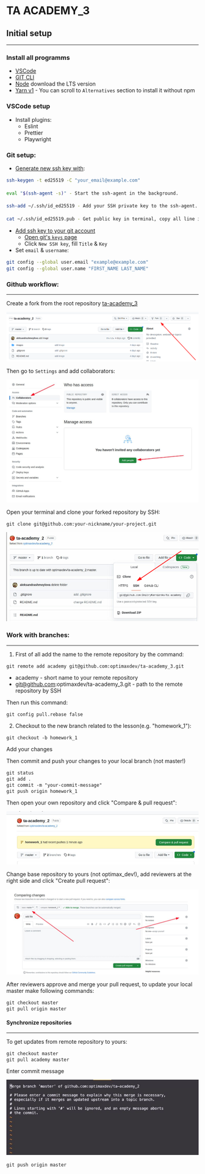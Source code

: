# TA ACADEMY_3

## Initial setup
_____________________________________


### Install all programms
- [VSCode](https://code.visualstudio.com/)
- [GIT CLI](https://git-scm.com/downloads)
- [Node](https://nodejs.org/en/) download the LTS version
- [Yarn v1](https://classic.yarnpkg.com/en/docs/install) - You can scroll to `Alternatives` section to install it without npm

### VSCode setup
- Install plugins:
    - Eslint
    - Prettier
    - Playwright

### Git setup:
- [Generate new ssh key with](https://docs.github.com/en/authentication/connecting-to-github-with-ssh/generating-a-new-ssh-key-and-adding-it-to-the-ssh-agent):
```sh 
ssh-keygen -t ed25519 -C "your_email@example.com"

eval "$(ssh-agent -s)" - Start the ssh-agent in the background.

ssh-add ~/.ssh/id_ed25519 - Add your SSH private key to the ssh-agent.

cat ~/.ssh/id_ed25519.pub - Get public key in terminal, copy all line including "your_email@example.com"
```
- [Add ssh key to your git account](https://docs.github.com/en/authentication/connecting-to-github-with-ssh/adding-a-new-ssh-key-to-your-github-account)
    - [Open git's `keys` page](https://github.com/settings/keys)
    - Click `New SSH key`, fill `Title` & `Key`
- Set `email` & `username`:
```sh
git config --global user.email "example@example.com"
git config --global user.name "FIRST_NAME LAST_NAME"
```

### Github workflow:
____________________________

Create a fork from the root repository [ta-academy_3](https://github.com/optimaxdev/ta-academy_3)

![fork.png](images%2Ffork.png)

Then go to `Settings` and add collaborators:

![collaborators.png](images%2Fcollaborators.png)

Open your terminal and clone your forked repository by SSH:
```
git clone git@github.com:your-nickname/your-project.git 
```

![clone.png](images%2Fclone.png)


### Work with branches:
________________________________

1) First of all add the name to the remote repository by the command:

``` 
git remote add academy git@github.com:optimaxdev/ta-academy_3.git
```
- academy - short name to your remote repository
- git@github.com:optimaxdev/ta-academy_3.git - path to the remote repository by SSH

Then run this command:
``` 
git config pull.rebase false
```

2) Checkout to the new branch related to the lesson(e.g. "homework_1"):

``` 
git checkout -b homework_1
```
Add your changes

Then commit and push your changes to your local branch (not master!)

``` 
git status
git add .
git commit -m "your-commit-message"
git push origin homework_1
```

Then open your own repository and click "Compare & pull request":

![pr.png](images%2Fpr.png)

Change base repository to yours (not optimax_dev!), add reviewers at the right side and click "Create pull request":

![master.png](images%2Fmaster.png)


After reviewers approve and merge your pull request, to update your local master make following commands:

``` 
git checkout master
git pull origin master
``` 

#### Synchronize repositories
_______
To get updates from remote repository to yours:

```
git checkout master
git pull academy master
``` 
Enter commit message

![merge-message.png](images%2Fmerge-message.png)

``` 
git push origin master
``` 
